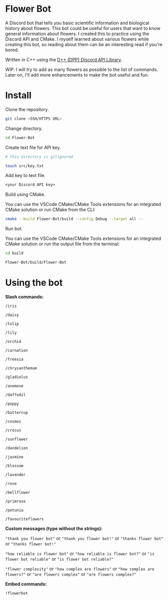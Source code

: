 # Flower Bot

A Discord bot that tells you basic scientific information and biological history about flowers. This bot could be useful for users that want to know general information about flowers. I created this to practice using the Discord API and CMake. I myself learned about various flowers while creating this bot, so reading about them can be an interesting read if you're bored.

Written in C++ using the [D++ (DPP) Discord API Library](https://github.com/brainboxdotcc/DPP).

WIP. I will try to add as many flowers as possible to the list of commands. Later on, I'll add more enhancements to make the bot useful and fun. 

# Install

Clone the repository.

```bash
git clone <SSH/HTTPS URL>
```

Change directory.

```bash
cd Flower-Bot
```

Create text file for API key.

```bash
# this directory is gitignored

touch src/key.txt
```

Add key to text file.

```txt
<your Discord API key>
```

Build using CMake.

You can use the VSCode CMake/CMake Tools extensions for an integrated CMake solution or run CMake from the CLI:

```bash
cmake --build Flower-Bot/build --config Debug --target all --
```

Run bot.

You can use the VSCode CMake/CMake Tools extensions for an integrated CMake solution or run the output file from the terminal:

```bash
cd build

Flower-Bot/build/Flower-Bot
```

# Using the bot

**Slash commands:**

`/iris`

`/daisy`

`/tulip`

`/lily`

`/orchid`

`/carnation`

`/freesia`

`/chrysanthemum`

`/gladiolus`

`/anemone`

`/daffodil`

`/poppy`

`/buttercup`

`/cosmos`

`/crocus`

`/sunflower`

`/dandelion`

`/jasmine`

`/blossom`

`/lavender`

`/rose`

`/bellflower`

`/primrose`

`/petunia`

`/favouriteflowers`

**Custom messages (type without the strings):**

`"thank you flower bot"` or `"thank you flower bot!"` or `"thanks flower bot"` or `"thanks flower bot!"`

`"how reliable is flower bot"` or `"how reliable is flower bot?"` or `"is flower bot reliable"` or `"is flower bot reliable?"`

`"flower complexity"` or `"how complex are flowers"` or `"how complex are flowers?"` or `"are flowers complex"` or `"are flowers complex?"`

**Embed commands:**

`!flowerbot`